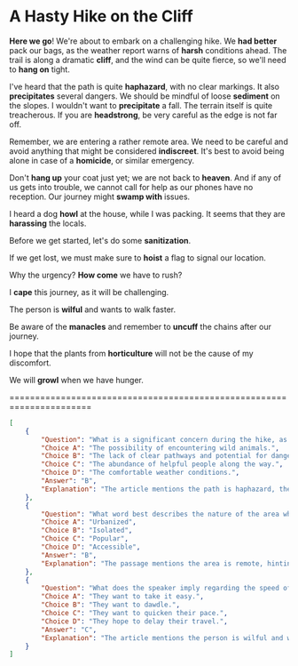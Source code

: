 # A Hasty Hike on the Cliff

**Here we go**! We're about to embark on a challenging hike. We **had better** pack our bags, as the weather report warns of **harsh** conditions ahead. The trail is along a dramatic **cliff**, and the wind can be quite fierce, so we'll need to **hang on** tight.

I've heard that the path is quite **haphazard**, with no clear markings. It also **precipitates** several dangers. We should be mindful of loose **sediment** on the slopes. I wouldn't want to **precipitate** a fall. The terrain itself is quite treacherous. If you are **headstrong**, be very careful as the edge is not far off.

Remember, we are entering a rather remote area. We need to be careful and avoid anything that might be considered **indiscreet**. It's best to avoid being alone in case of a **homicide**, or similar emergency.

Don't **hang up** your coat just yet; we are not back to **heaven**. And if any of us gets into trouble, we cannot call for help as our phones have no reception. Our journey might **swamp with** issues.

I heard a dog **howl** at the house, while I was packing. It seems that they are **harassing** the locals. 

Before we get started, let's do some **sanitization**.

If we get lost, we must make sure to **hoist** a flag to signal our location.

Why the urgency? **How come** we have to rush? 

I **cape** this journey, as it will be challenging.

The person is **wilful** and wants to walk faster.

Be aware of the **manacles** and remember to **uncuff** the chains after our journey.

I hope that the plants from **horticulture** will not be the cause of my discomfort.

We will **growl** when we have hunger.


======================================================================

```json
[
    {
        "Question": "What is a significant concern during the hike, as described in the passage?",
        "Choice A": "The possibility of encountering wild animals.",
        "Choice B": "The lack of clear pathways and potential for danger.",
        "Choice C": "The abundance of helpful people along the way.",
        "Choice D": "The comfortable weather conditions.",
        "Answer": "B",
        "Explanation": "The article mentions the path is haphazard, the terrain is treacherous, and there are no clear markings. These all indicate potential dangers."
    },
    {
        "Question": "What word best describes the nature of the area where the hike is taking place?",
        "Choice A": "Urbanized",
        "Choice B": "Isolated",
        "Choice C": "Popular",
        "Choice D": "Accessible",
        "Answer": "B",
        "Explanation": "The passage mentions the area is remote, hinting at its isolation."
    },
    {
        "Question": "What does the speaker imply regarding the speed of the hike?",
        "Choice A": "They want to take it easy.",
        "Choice B": "They want to dawdle.",
        "Choice C": "They want to quicken their pace.",
        "Choice D": "They hope to delay their travel.",
        "Answer": "C",
        "Explanation": "The article mentions the person is wilful and wants to walk faster, so they want to quicken their pace."
    }
]
```